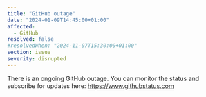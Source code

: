 ```yaml
---
title: "GitHub outage"
date: "2024-01-09T14:45:00+01:00"
affected:
  - GitHub
resolved: false
#resolvedWhen: "2024-11-07T15:30:00+01:00"
section: issue
severity: disrupted
---
```


There is an ongoing GitHub outage.
You can monitor the status and subscribe for updates here: https://www.githubstatus.com
